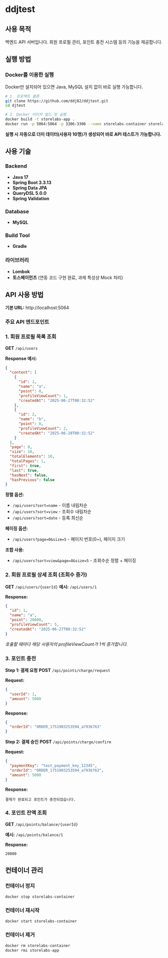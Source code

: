 # ddjtest

## 사용 목적
백엔드 API 서버입니다.
회원 프로필 관리, 포인트 충전 시스템 등의 기능을 제공합니다.

## 실행 방법

### Docker를 이용한 실행
Docker만 설치되어 있으면 Java, MySQL 설치 없이 바로 실행 가능합니다.

```bash
# 1. 프로젝트 클론
git clone https://github.com/ddj82/ddjtest.git
cd djtest

# 2. Docker 이미지 빌드 및 실행
docker build -t storelabs-app .
docker run -p 5064:5064 -p 3306:3306 --name storelabs-container storelabs-app
```

**실행 시 자동으로 더미 데이터(사용자 10명)가 생성되어 바로 API 테스트가 가능합니다.**

## 사용 기술

### Backend
- **Java 17**
- **Spring Boot 3.3.13**
- **Spring Data JPA**
- **QueryDSL 5.0.0**
- **Spring Validation**

### Database
- **MySQL**

### Build Tool
- **Gradle**

### 라이브러리
- **Lombok**
- **토스페이먼츠** (연동 코드 구현 완료, 과제 특성상 Mock 처리)

## API 사용 방법

**기본 URL:** http://localhost:5064

### 주요 API 엔드포인트

### 1. 회원 프로필 목록 조회
**GET** `/api/users`

**Response 예시:**
```json
{
  "content": [
    {
      "id": 1,
      "name": "a",
      "point": 0,
      "profileViewCount": 1,
      "createdAt": "2025-06-27T00:32:52"
    },
    {
      "id": 2,
      "name": "b", 
      "point": 0,
      "profileViewCount": 2,
      "createdAt": "2025-06-28T00:32:52"
    }
  ],
  "page": 0,
  "size": 10,
  "totalElements": 10,
  "totalPages": 1,
  "first": true,
  "last": true,
  "hasNext": false,
  "hasPrevious": false
}
```

**정렬 옵션:**
- `/api/users?sort=name` - 이름 내림차순
- `/api/users?sort=view` - 조회수 내림차순  
- `/api/users?sort=date` - 등록 최신순

**페이징 옵션:**
- `/api/users?page=0&size=5` - 페이지 번호(0~), 페이지 크기

**조합 사용:**
- `/api/users?sort=view&page=0&size=5` - 조회수순 정렬 + 페이징

### 2. 회원 프로필 상세 조회 (조회수 증가)
**GET** `/api/users/{userId}`
**예시:** `/api/users/1`

**Response:**
```json
{
  "id": 1,
  "name": "a",
  "point": 20000,
  "profileViewCount": 5,
  "createdAt": "2025-06-27T00:32:52"
}
```
*호출할 때마다 해당 사용자의 profileViewCount가 1씩 증가합니다.*

### 3. 포인트 충전

**Step 1: 결제 요청**
**POST** `/api/points/charge/request`

**Request:**
```json
{
  "userId": 1,
  "amount": 5000
}
```

**Response:**
```json
{
  "orderId": "ORDER_1751903253594_a7936763"
}
```

**Step 2: 결제 승인**
**POST** `/api/points/charge/confirm`

**Request:**
```json
{
  "paymentKey": "test_payment_key_12345",
  "orderId": "ORDER_1751903253594_a7936763", 
  "amount": 5000
}
```

**Response:**
```
결제가 완료되고 포인트가 충전되었습니다.
```

### 4. 포인트 잔액 조회
**GET** `/api/points/balance/{userId}`

**예시:** `/api/points/balance/1`

**Response:**
```
20000
```

## 컨테이너 관리

### 컨테이너 정지
```bash
docker stop storelabs-container
```

### 컨테이너 재시작
```bash
docker start storelabs-container
```

### 컨테이너 제거
```bash
docker rm storelabs-container
docker rmi storelabs-app
```
